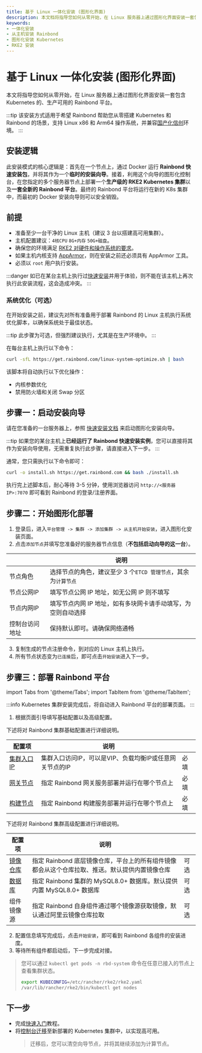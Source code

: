 ```yaml
---
title: 基于 Linux 一体化安装 (图形化界面)
description: 本文档将指导您如何从零开始，在 Linux 服务器上通过图形化界面安装一套包含 Kubernetes 的、生产可用的 Rainbond 平台。
keywords:
- 一体化安装
- 从主机安装 Rainbond
- 图形化安装 Kubernetes
- RKE2 安装
---
```


# 基于 Linux 一体化安装 (图形化界面)

本文将指导您如何从零开始，在 Linux 服务器上通过图形化界面安装一套包含 Kubernetes 的、生产可用的 Rainbond 平台。

:::tip
该安装方式适用于希望 Rainbond 帮助您从零搭建 Kubernetes 和 Rainbond 的场景，支持 Linux x86 和 Arm64 操作系统，并兼容[国产化信创](/docs/how-to-guides/localization-guide/intro.md)环境。
:::

## 安装逻辑

此安装模式的核心逻辑是：首先在一个节点上，通过 Docker 运行 **Rainbond 快速安装包**，并将其作为一个**临时的安装向导**。接着，利用这个向导的图形化控制台，在您指定的多个服务器节点上部署一个**生产级的 RKE2 Kubernetes 集群**以及**一套全新的 Rainbond 平台**。最终的 Rainbond 平台将运行在新的 K8s 集群中，而最初的 Docker 安装向导则可以安全销毁。

## 前提

* 准备至少一台干净的 Linux 主机（建议 3 台以搭建高可用集群）。
* 主机配置建议：`4核CPU` `8G+内存` `50G+磁盘`。
* 确保您的环境满足 [RKE2 对硬件和操作系统的要求](https://docs.rke2.io/install/requirements)。
* 如果主机内核支持 [AppArmor](https://apparmor.net/)，则在安装之前还必须具有 AppArmor 工具。
* 必须以 `root` 用户执行安装。

:::danger
如已在某台主机上执行过[快速安装](/docs/quick-start/quick-install)并用于体验，则不能在该主机上再次执行此安装流程，这会造成冲突。
:::

### 系统优化（可选）

在开始安装之前，建议先对所有准备用于部署 Rainbond 的 Linux 主机执行系统优化脚本，以确保系统处于最佳状态。

:::tip
此步骤为可选，但强烈建议执行，尤其是在生产环境中。
:::

在每台主机上执行以下命令：

```bash
curl -sfL https://get.rainbond.com/linux-system-optimize.sh | bash
```

该脚本将自动执行以下优化操作：
- 内核参数优化
- 禁用防火墙和关闭 Swap 分区

## 步骤一：启动安装向导

请在您准备的一台服务器上，参照 [快速安装文档](../../quick-start/quick-install.mdx) 来启动图形化安装向导。

:::tip
如果您的某台主机上**已经运行了 Rainbond 快速安装实例**，您可以直接将其作为安装向导使用，无需重复执行此步骤，请直接进入下一步。
:::

通常，您只需执行以下命令即可：
```bash
curl -o install.sh https://get.rainbond.com && bash ./install.sh
```
执行完上述脚本后，耐心等待 3-5 分钟，使用浏览器访问 `http://<服务器IP>:7070` 即可看到 Rainbond 的登录/注册界面。

## 步骤二：开始图形化部署

1. 登录后，进入`平台管理 -> 集群 -> 添加集群 -> 从主机开始安装`，进入图形化安装页面。
2. 点击`添加节点`并填写您准备好的服务器节点信息（**不包括启动向导的这一台**）。

|              | 说明                                        |
| ------------ | ------------------------------------------- |
| 节点角色      | 选择节点的角色，建议至少 3 个`ETCD 管理节点`，其余为`计算节点` |
| 节点公网IP | 填写节点公网 IP 地址，如无公网 IP 则不填写             |
| 节点内网IP     | 填写节点内网 IP 地址，如有多块网卡请手动填写，为空则自动选择 |
| 控制台访问地址     | 保持默认即可。请确保网络通畅  |

3. 复制生成的节点注册命令，到对应的 Linux 主机上执行。
4. 所有节点状态变为`已连接`后，即可点击`开始安装`进入下一步。

## 步骤三：部署 Rainbond 平台

import Tabs from '@theme/Tabs';
import TabItem from '@theme/TabItem';

:::info
Kubernetes 集群安装完成后，将自动进入 Rainbond 平台的部署页面。
:::

1. 根据页面引导填写基础配置以及高级配置。

<Tabs groupId="configuration">
  <TabItem value="基础配置" label="基础配置" default>

下述将对 Rainbond 集群基础配置进行详细说明。

| 配置项                                                       | 说明                                                         |      |
| ------------------------------------------------------------ | ------------------------------------------------------------ | ---- |
| [集群入口 IP](./ha.md#负载均衡) | 集群入口访问IP，可以是VIP、负载均衡IP或任意网关节点的IP      | 必填 |
| [网关节点](./ha.md#网关节点)   | 指定 Rainbond 网关服务部署并运行在哪个节点上                 | 必填 |
| [构建节点](./ha.md#构建节点)   | 指定 Rainbond 构建服务部署并运行在哪个节点上                 | 必填 |

</TabItem>

  <TabItem value="高级配置" label="高级配置">

下述将对 Rainbond 集群高级配置进行详细说明。

| 配置项                                                     | 说明                                                         |      |
| ---------------------------------------------------------- | ------------------------------------------------------------ | ---- |
| [镜像仓库](./ha.md#镜像仓库) | 指定 Rainbond 底层镜像仓库，平台上的所有组件镜像都会从这个仓库拉取、推送。默认提供内置镜像仓库 | 可选 |
| [数据库](./ha.md#mysql)      | 指定 Rainbond 集群的 MySQL8.0+ 数据库。默认提供内置 MySQL8.0+ 数据库 | 可选 |
| 组件镜像源                                                 | 指定 Rainbond 自身组件通过哪个镜像源获取镜像，默认通过阿里云镜像仓库拉取 | 可选 |

  </TabItem>
</Tabs>

2. 配置信息填写完成后，点击`开始安装`，即可看到 Rainbond 各组件的安装进度。
3. 等待所有组件都启动后，下一步完成对接。

> 您可以通过 `kubectl get pods -n rbd-system` 命令在任意已接入的节点上查看集群状态。
> ```bash
> export KUBECONFIG=/etc/rancher/rke2/rke2.yaml
> /var/lib/rancher/rke2/bin/kubectl get nodes
> ```

## 下一步

- 完成[快速入门](../../quick-start/getting-started.md)教程。
- 将[控制台迁移](./console-recover.md)至新部署的 Kubernetes 集群中，以实现高可用。
  > 迁移后，您可以清空向导节点，并将其继续添加为计算节点。

